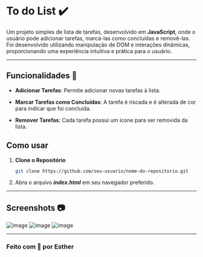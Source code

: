 # To do List ✔️
Um projeto simples de lista de tarefas, desenvolvido em **JavaScript**, onde o usuário pode adicionar tarefas, marcá-las como concluídas e removê-las. Foi desenvolvido utilizando manipulação de DOM e interações dinâmicas, proporcionando uma experiência intuitiva e prática para o usuário.
<hr>

## Funcionalidades 🔨
 - **Adicionar Tarefas**: Permite adicionar novas tarefas à lista.

 - **Marcar Tarefas como Concluídas**: A tarefa é riscada e é alterada de cor para indicar que foi concluída.

 - **Remover Tarefas**: Cada tarefa possui um ícone para ser removida da lista.

## Como usar
1. **Clone o Repositório**
    ```bash
   git clone https://github.com/seu-usuario/nome-do-repositorio.git
2. Abra o arquivo ***index.html*** em seu navegador preferido.
<hr>

## Screenshots 📷
![image](https://github.com/user-attachments/assets/8bd9bccc-6f34-433c-8eb3-4ce42ad7524c)
![image](https://github.com/user-attachments/assets/29e602fd-e787-4e30-95fd-9f59c7bdc2cb)
![image](https://github.com/user-attachments/assets/4d38a8b4-784a-4826-ad5f-506d7de939c5)
<hr>

### Feito com 💙 por Esther
